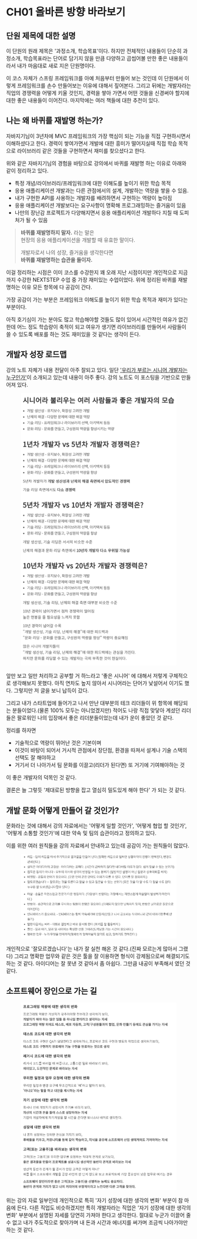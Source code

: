 # CH01 올바른 방향 바라보기

## 단원 제목에 대한 설명

이 단원의 원래 제목은 '과정소개, 학습목표'이다. 하지만 전체적인 내용들이 단순히 과정소개, 학습목표라는 단어로 담기지 않을 만큼 다양하고 곱씹어볼 만한 좋은 내용들이라서 내가 마음대로 새로 지은 단원명이다.

이 코스 자체가 스프링 프레임워크를 아예 처음부터 만들어 보는 것인데 이 단원에서 이렇게 프레임워크를 손수 만들어보는 이유에 대해서 짚어본다. 그리고 뒤에는 개발자라는 직업의 경쟁력을 어떻게 키울 것인지, 경력을 쌓아 가면서 어떤 것들을 신경써야 할지에 대한 좋은 내용들이 이어진다. 마지막에는 여러 책들에 대한 추천이 있다.

## 나는 왜 바퀴를 재발명 하는가?

자바지기님이 3년차에 MVC 프레임워크의 가장 핵심이 되는 기능을 직접 구현하시면서 이해하셨다고 한다. 경력이 쌓여가면서 개발에 대한 흥미가 떨어지실때 직접 학습 목적으로 라이브러리 같은 것들을 구현하면서 재미를 찾으셨다고 한다.&#x20;

위와 같은 자바지기님의 경험을 바탕으로 강의에서 바퀴를 재발명 하는 이유로 아래와 같이 정리하고 있다.

* 특정 개념/라이브러리/프레임워크에 대한 이해도를 높이기 위한 학습 목적
* 응용 애플리케이션 개발과는 다른 관점에서의 설계, 개발하는 역량을 쌓을 수 있음.
* 내가 구현한 API를 사용하는 개발자를 배려하면서 구현하는 역량이 높아짐
* 응용 애플리케이션 개발보다는 요구사항이 명확해 프로그래밍하는 즐거움이 있음
* 나만의 장난감 프로젝트가 다양해지면서 응용 애플리케이션 개발하다 지칠 때 도피처가 될 수 있음

> **바퀴를 재발명하지 말자.** 라는 말은\
> 현장의 응용 애플리케이션을 개발할 때 유효한 말이다.
>
> 개발자로서 나의 성장, 즐거움을 생각한다면\
> **바퀴를 재발명하는 습관을 들이자.**

이걸 정리하는 시점은 이미 코스를 수강한지 꽤 오래 지난 시점이지만 개인적으로 지금까지 수강한 NEXTSTEP 수업 중 가장 재미있는 수업이었다. 위에 정리된 바퀴를 재발명하는 이유 모든 항목에 다 공감이 간다.

가장 공감이 가는 부분은 프레임워크 이해도를 높이기 위한 학습 목적과 재미가 있다는 부분이다.

아직 호기심이 가는 분야도 많고 학습해야할 것들도 많이 있어서 시간적인 여유가 없긴 한데 어느 정도 학습량이 축적이 되고 여유가 생기면 라이브러리를 만들어서 사람들이 쓸 수 있도록 배포를 하는 것도 재미있을 것 같다는 생각이 든다.

## 개발자 성장 로드맵

강의 노트 자체가 내용 전달이 아주 잘되고 있다. 일단 ['우리가 부르는 시니어 개발자는 누구인가'](https://techblog.woowahan.com/2525/)이 소개되고 있는데 내용이 아주 좋다. 강의 노트도 이 포스팅을 기반으로 만들어져 있다.

<figure><img src="../../.gitbook/assets/image (3).png" alt=""><figcaption></figcaption></figure>

앞만 보고 일만 처리하고 공부할 거 하느라고 '좋은 시니어' 에 대해서 저렇게 구체적으로 생각해보지 못했다. 아직 연차도 높지 않아서 시니어라는 단어가 낯설어서 이기도 했다. 그렇지만 저 글을 보니 납득이 갔다.

그리고 내가 스타트업에 들어가고 나서 만난 대부분의 테크 리더들이 위 항목에 해당되는 분들이었다.(물론 100% 모두는 아니었겠지만) 적어도 나랑 직접 맞닿아 계셨던 리더들은 팔로워인 나의 입장에서 좋은 리더분들이었는데 내가 운이 좋았던 것 같다.

정리를 하자면

* 기술적으로 역량이 뛰어난 것은 기본이며
* 이것이 바탕이 되어서 거시적 관점에서 장단점, 환경을 따져서 설계나 기술 스택의 선택도 잘 해야하고
* 거기서 더 나아가서 팀 문화를 이끌고(리더가 된다면) 또 거기에 기여해야하는 것

이 좋은 개발자의 덕목인 것 같다.

결론은 늘 그렇듯 '제대로된 방향을 잡고 열심히 밀도있게 해야 한다' 가 되는 것 같다.

## 개발 문화 어떻게 만들어 갈 것인가?

문화라는 것에 대해서 강의 자료에서는 '어떻게 일할 것인가', '어떻게 협업 할 것인가', '어떻게 소통할 것인가'에 대한 약속 및 팀의 습관이라고 정의하고 있다.&#x20;

이를 위한 여러 원칙들을 강의 자료에서 안내하고 있는데 공감이 가는 원칙들이 많았다.

<figure><img src="../../.gitbook/assets/image (2) (4).png" alt=""><figcaption></figcaption></figure>

개인적으로 '잘모르겠습니다'는 내가 잘 실천 해온 것 같다.(진짜 모르는게 많아서 그랬다) 그리고 명확한 업무와 같은 것은 툴을 잘 이용하면 형식이 강제됨으로써 해결되기도 하는 것 같다. 아이디어는 잘 못낸 것 같아서 좀 아쉽다. 그만큼 내공이 부족해서 였던 것 같다.

## 소프트웨어 장인으로 가는 길

<figure><img src="../../.gitbook/assets/image (6) (3).png" alt=""><figcaption></figcaption></figure>

위는 강의 자료 일부인데 개인적으로 특히 '자기 성장에 대한 생각의 변화' 부분이 참 마음에 든다. 다른 직업도 비슷하겠지만 특히 개발자라는 직업은 '자기 성장에 대한 생각의 변화' 부분에서 설명된 자세를 당연히 가져야 한다고 생각한다. 절대로 누군가 이끌어 줄 수 없고 내가 주도적으로 찾아가며 내 돈과 시간과 에너지를 써가며 조금씩 나아가야만 하는 것 같다.
